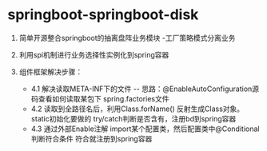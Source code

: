 # springboot-springboot-disk
1. 简单开源整合springboot的抽离盘阵业务模块 -工厂策略模式分离业务
2. 利用spi机制进行业务选择性实例化到spring容器


4. 组件框架解决步骤：
    - 4.1 解决读取META-INF下的文件  -- 思路：@EnableAutoConfiguration源码查看如何读取某包下 spring.factories文件    
    - 4.2 读取到全路径名后，利用Class.forName() 反射生成Class对象。static初始化要做的
    try/catch判断是否含有，注册bd到spring容器
    - 4.3 通过外部Enable注解 import某个配置类，然后配置类中@Conditional 判断符合条件
    符合就注册到spring容器